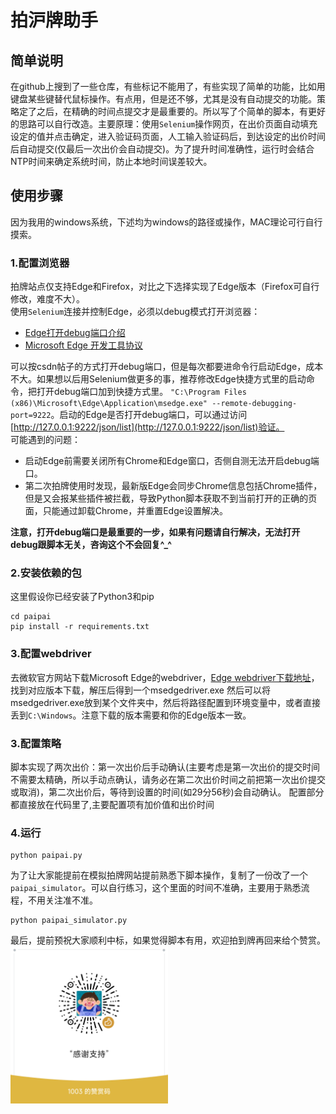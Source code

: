 # 拍沪牌助手

## 简单说明
在github上搜到了一些仓库，有些标记不能用了，有些实现了简单的功能，比如用键盘某些键替代鼠标操作。有点用，但是还不够，尤其是没有自动提交的功能。策略定了之后，在精确的时间点提交才是最重要的。所以写了个简单的脚本，有更好的思路可以自行改造。主要原理：使用```Selenium```操作网页，在出价页面自动填充设定的值并点击确定，进入验证码页面，人工输入验证码后，到达设定的出价时间后自动提交(仅最后一次出价会自动提交)。为了提升时间准确性，运行时会结合NTP时间来确定系统时间，防止本地时间误差较大。

## 使用步骤
因为我用的windows系统，下述均为windows的路径或操作，MAC理论可行自行摸索。
### 1.配置浏览器
拍牌站点仅支持Edge和Firefox，对比之下选择实现了Edge版本（Firefox可自行修改，难度不大）。<br>
使用```Selenium```连接并控制Edge，必须以debug模式打开浏览器：
* [Edge打开debug端口介绍](https://blog.csdn.net/m0_72760466/article/details/128748358)
* [Microsoft Edge 开发工具协议](https://learn.microsoft.com/zh-cn/microsoft-edge/devtools-protocol-chromium/)

可以按csdn帖子的方式打开debug端口，但是每次都要进命令行启动Edge，成本不大。如果想以后用Selenium做更多的事，推荐修改Edge快捷方式里的启动命令，把打开debug端口加到快捷方式里。
```"C:\Program Files (x86)\Microsoft\Edge\Application\msedge.exe" --remote-debugging-port=9222```。启动的Edge是否打开debug端口，可以通过访问[http://127.0.0.1:9222/json/list](http://127.0.0.1:9222/json/list)验证。
<br>可能遇到的问题：
* 启动Edge前需要关闭所有Chrome和Edge窗口，否侧自测无法开启debug端口。
* 第二次拍牌使用时发现，最新版Edge会同步Chrome信息包括Chrome插件，但是又会报某些插件被拦截，导致Python脚本获取不到当前打开的正确的页面，只能通过卸载Chrome，并重置Edge设置解决。

**注意，打开debug端口是最重要的一步，如果有问题请自行解决，无法打开debug跟脚本无关，咨询这个不会回复^_^**

### 2.安装依赖的包
这里假设你已经安装了Python3和pip
```shell
cd paipai
pip install -r requirements.txt
```

### 3.配置webdriver
去微软官方网站下载Microsoft Edge的webdriver，[Edge webdriver下载地址](https://developer.microsoft.com/en-us/microsoft-edge/tools/webdriver/#downloads)，找到对应版本下载，解压后得到一个msedgedriver.exe
然后可以将msedgedriver.exe放到某个文件夹中，然后将路径配置到环境变量中，或者直接丢到```C:\Windows```。注意下载的版本需要和你的Edge版本一致。

### 3.配置策略
脚本实现了两次出价：第一次出价后手动确认(主要考虑是第一次出价的提交时间不需要太精确，所以手动点确认，请务必在第二次出价时间之前把第一次出价提交或取消)，第二次出价后，等待到设置的时间(如29分56秒)会自动确认。
配置部分都直接放在代码里了,主要配置项有加价值和出价时间

### 4.运行
```shell
python paipai.py
```
为了让大家能提前在模拟拍牌网站提前熟悉下脚本操作，复制了一份改了一个```paipai_simulator```。可以自行练习，这个里面的时间不准确，主要用于熟悉流程，不用关注准不准。
```shell
python paipai_simulator.py
```

最后，提前预祝大家顺利中标，如果觉得脚本有用，欢迎拍到牌再回来给个赞赏。
<img decoding="async" src="img/qrcode.png" width="50%">
